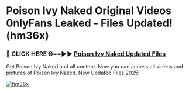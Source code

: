 # Poison Ivy Naked Original Videos 0nlyFans Leaked - Files Updated! (hm36x)

<h3>🔴 CLICK HERE 🌐==►► <a href="https://tinyurl.com/up5wt9bj" rel="nofollow">Poison Ivy Naked Updated Files</a></h3>

Get Poison Ivy Naked and all content. Now you can access all videos and pictures of Poison Ivy Naked. New Updated Files 2025!

[![hm36x](https://i.imgur.com/ABiUzMV.gif)](https://tinyurl.com/up5wt9bj)
